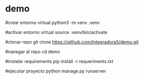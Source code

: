 # demo

#crear entorno virtual
python3 -m venv .venv

#activar entorno virtual
source .venv/bin/activate

#clonar repo
git clone https://github.com/Integradora5/demo.git

#navegar al repo
cd demo

#instalar requirements
pip install -r requeriments.txt

#ejecutar proyecto
python manage.py runserver